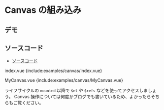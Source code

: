# Canvas の組み込み

## デモ

<client-only>
<demo-block>
  <examples-canvas-index/>
</demo-block>
</client-only>

## ソースコード

- [ソースコード](https://github.com/mio3io/cr-vue/tree/master/docs/.vuepress/components/examples/canvas)

<code-caption>index.vue</code-caption>
{include:examples/canvas/index.vue}

<code-caption>MyCanvas.vue</code-caption>
{include:examples/canvas/MyCanvas.vue}

ライフサイクルの `mounted` 以降で `$el` や `$refs` などを使ってアクセスしましょう。
Canvas 操作については何度かブログでも書いているため、よかったらそちらもご覧ください。
